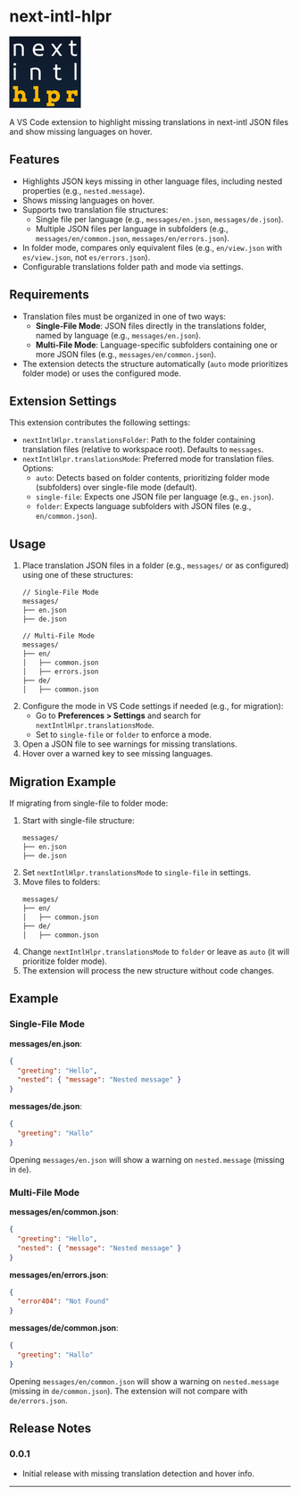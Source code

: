 # next-intl-hlpr

![next-intl-hlpr Logo](images/icon.png)

A VS Code extension to highlight missing translations in next-intl JSON files and show missing languages on hover.

## Features

- Highlights JSON keys missing in other language files, including nested properties (e.g., `nested.message`).
- Shows missing languages on hover.
- Supports two translation file structures:
  - Single file per language (e.g., `messages/en.json`, `messages/de.json`).
  - Multiple JSON files per language in subfolders (e.g., `messages/en/common.json`, `messages/en/errors.json`).
- In folder mode, compares only equivalent files (e.g., `en/view.json` with `es/view.json`, not `es/errors.json`).
- Configurable translations folder path and mode via settings.

## Requirements

- Translation files must be organized in one of two ways:
  - **Single-File Mode**: JSON files directly in the translations folder, named by language (e.g., `messages/en.json`).
  - **Multi-File Mode**: Language-specific subfolders containing one or more JSON files (e.g., `messages/en/common.json`).
- The extension detects the structure automatically (`auto` mode prioritizes folder mode) or uses the configured mode.

## Extension Settings

This extension contributes the following settings:

- `nextIntlHlpr.translationsFolder`: Path to the folder containing translation files (relative to workspace root). Defaults to `messages`.
- `nextIntlHlpr.translationsMode`: Preferred mode for translation files. Options:
  - `auto`: Detects based on folder contents, prioritizing folder mode (subfolders) over single-file mode (default).
  - `single-file`: Expects one JSON file per language (e.g., `en.json`).
  - `folder`: Expects language subfolders with JSON files (e.g., `en/common.json`).

## Usage

1. Place translation JSON files in a folder (e.g., `messages/` or as configured) using one of these structures:
   ```
   // Single-File Mode
   messages/
   ├── en.json
   ├── de.json
   ```
   ```
   // Multi-File Mode
   messages/
   ├── en/
   │   ├── common.json
   │   ├── errors.json
   ├── de/
   │   ├── common.json
   ```
2. Configure the mode in VS Code settings if needed (e.g., for migration):
   - Go to **Preferences > Settings** and search for `nextIntlHlpr.translationsMode`.
   - Set to `single-file` or `folder` to enforce a mode.
3. Open a JSON file to see warnings for missing translations.
4. Hover over a warned key to see missing languages.

## Migration Example

If migrating from single-file to folder mode:

1. Start with single-file structure:
   ```
   messages/
   ├── en.json
   ├── de.json
   ```
2. Set `nextIntlHlpr.translationsMode` to `single-file` in settings.
3. Move files to folders:
   ```
   messages/
   ├── en/
   │   ├── common.json
   ├── de/
   │   ├── common.json
   ```
4. Change `nextIntlHlpr.translationsMode` to `folder` or leave as `auto` (it will prioritize folder mode).
5. The extension will process the new structure without code changes.

## Example

### Single-File Mode

**messages/en.json**:

```json
{
  "greeting": "Hello",
  "nested": { "message": "Nested message" }
}
```

**messages/de.json**:

```json
{
  "greeting": "Hallo"
}
```

Opening `messages/en.json` will show a warning on `nested.message` (missing in `de`).

### Multi-File Mode

**messages/en/common.json**:

```json
{
  "greeting": "Hello",
  "nested": { "message": "Nested message" }
}
```

**messages/en/errors.json**:

```json
{
  "error404": "Not Found"
}
```

**messages/de/common.json**:

```json
{
  "greeting": "Hallo"
}
```

Opening `messages/en/common.json` will show a warning on `nested.message` (missing in `de/common.json`). The extension will not compare with `de/errors.json`.

## Release Notes

### 0.0.1

- Initial release with missing translation detection and hover info.

---
